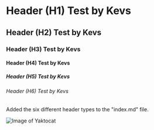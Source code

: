 # Header (H1) Test by Kevs
## Header (H2) Test by Kevs
### Header (H3) Test by Kevs
#### Header (H4) Test by Kevs
##### Header (H5) Test by Kevs
###### Header (H6) Test by Kevs

Added the six different header types to the "index.md" file.

![Image of Yaktocat](https://octodex.github.com/images/yaktocat.png)
